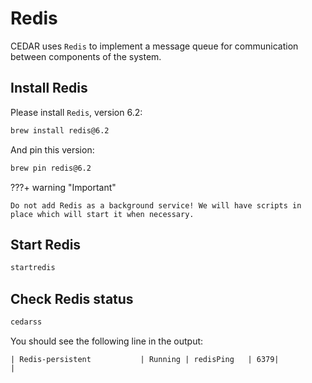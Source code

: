 # Redis
CEDAR uses `Redis` to implement a message queue for communication between components of the system.

## Install Redis

Please install `Redis`, version 6.2:

```sh
brew install redis@6.2
```

And pin this version:

```sh
brew pin redis@6.2
```
    
???+ warning "Important"

    Do not add Redis as a background service! We will have scripts in place which will start it when necessary.

## Start Redis
```sh
startredis
```

## Check Redis status
```sh
cedarss
```

You should see the following line in the output:
```
| Redis-persistent           | Running | redisPing   | 6379|                   |
```
